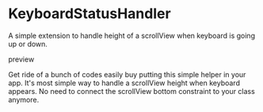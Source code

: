 # KeyboardStatusHandler
A simple extension to handle height of a scrollView when keyboard is going up or down.

preview

Get ride of a bunch of codes easily buy putting this simple helper in your app.
It's most simple way to handle a scrollView height when keyboard appears. 
No need to connect the scrollView bottom constraint to your class anymore.

